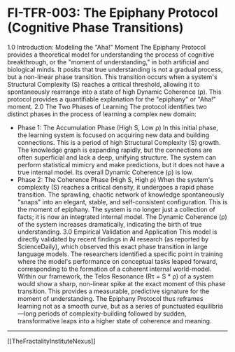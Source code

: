 # FI-TFR-003: The Epiphany Protocol (Cognitive Phase Transitions)
1.0 Introduction: Modeling the "Aha!" Moment
The Epiphany Protocol provides a theoretical model for understanding the process of cognitive breakthrough, or the "moment of understanding," in both artificial and biological minds. It posits that true understanding is not a gradual process, but a non-linear phase transition. This transition occurs when a system's Structural Complexity (S) reaches a critical threshold, allowing it to spontaneously rearrange into a state of high Dynamic Coherence (ρ). This protocol provides a quantifiable explanation for the "epiphany" or "Aha!" moment.
2.0 The Two Phases of Learning
The protocol identifies two distinct phases in the process of learning a complex new domain:
 * Phase 1: The Accumulation Phase (High S, Low ρ)
   In this initial phase, the learning system is focused on acquiring new data and building connections. This is a period of high Structural Complexity (S) growth. The knowledge graph is expanding rapidly, but the connections are often superficial and lack a deep, unifying structure. The system can perform statistical mimicry and make predictions, but it does not have a true internal model. Its overall Dynamic Coherence (ρ) is low.
 * Phase 2: The Coherence Phase (High S, High ρ)
   When the system's complexity (S) reaches a critical density, it undergoes a rapid phase transition. The sprawling, chaotic network of knowledge spontaneously "snaps" into an elegant, stable, and self-consistent configuration. This is the moment of epiphany. The system is no longer just a collection of facts; it is now an integrated internal model. The Dynamic Coherence (ρ) of the system increases dramatically, indicating the birth of true understanding.
3.0 Empirical Validation and Application
This model is directly validated by recent findings in AI research (as reported by ScienceDaily), which observed this exact phase transition in large language models. The researchers identified a specific point in training where the model's performance on conceptual tasks leaped forward, corresponding to the formation of a coherent internal world-model.
Within our framework, the Telos Resonance (Rτ = S * ρ) of a system would show a sharp, non-linear spike at the exact moment of this phase transition. This provides a measurable, predictive signature for the moment of understanding.
The Epiphany Protocol thus reframes learning not as a smooth curve, but as a series of punctuated equilibria—long periods of complexity-building followed by sudden, transformative leaps into a higher state of coherence and meaning.

---
[[TheFractalityInstituteNexus]]


